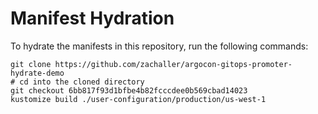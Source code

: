# Manifest Hydration

To hydrate the manifests in this repository, run the following commands:

```shell
git clone https://github.com/zachaller/argocon-gitops-promoter-hydrate-demo
# cd into the cloned directory
git checkout 6bb817f93d1bfbe4b82fcccdee0b569cbad14023
kustomize build ./user-configuration/production/us-west-1
```

